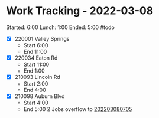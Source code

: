 # Work Tracking - 2022-03-08
Started: 6:00
Lunch: 1:00
Ended: 5:00
#todo
- [X] 220001 Valley Springs
	- Start 6:00
	- End 11:00
- [x] 220034 Eaton Rd
	- Start 11:00
	- End 1:00
- [x] 210093 Lincoln Rd
	- Start 2:00
	- End 4:00
- [x] 210098 Auburn Blvd
	- Start 4:00
	- End 5:00
2 Jobs overflow to [202203080705](202203080705.md)